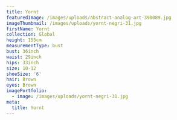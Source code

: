 ```yaml
---
title: Yornt
featuredImage: /images/uploads/abstract-analog-art-390089.jpg
imageThumbnail: /images/uploads/yornt-negri-31.jpg
firstName: Yornt
collection: Global
height: 155cm
measurementType: bust
bust: 36inch
waist: 29inch
hips: 33inch
size: 10-12
shoeSize: '6'
hair: Brown
eyes: Brown
imagePortfolio:
  - image: /images/uploads/yornt-negri-31.jpg
meta:
  title: Yornt
---
```


